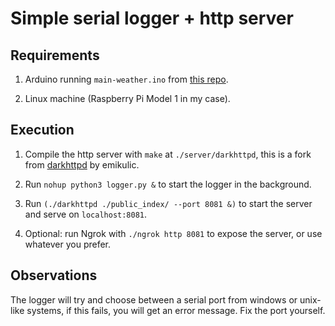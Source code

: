 # Simple serial logger + http server

## Requirements

1. Arduino running `main-weather.ino` from [this repo](https://github.com/tocococa/arduino-weather-station.git).

2. Linux machine (Raspberry Pi Model 1 in my case).

## Execution

1. Compile the http server with `make` at `./server/darkhttpd`, this is a fork from [darkhttpd](https://github.com/emikulic/darkhttpd) by emikulic.

2. Run `nohup python3 logger.py &` to start the logger in the background.

3. Run `(./darkhttpd ./public_index/ --port 8081 &)` to start the server and serve on `localhost:8081`.

4. Optional: run Ngrok with `./ngrok http 8081` to expose the server, or use whatever you prefer.

## Observations

The logger will try and choose between a serial port from windows or unix-like systems, if this fails, you will get an error message. Fix the port yourself.

